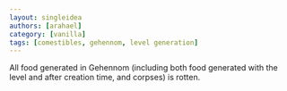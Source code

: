 ```yaml
---
layout: singleidea
authors: [arahael]
category: [vanilla]
tags: [comestibles, gehennom, level generation]
---
```

All food generated in Gehennom (including both food generated with the level and after creation time, and corpses) is rotten.
